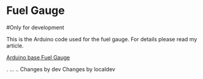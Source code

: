 # Fuel Gauge

#Only for development

This is the Arduino code used for the fuel gauge. For details please read my article.

[Arduino base Fuel Gauge](http://naveed.roon.io/making-fuel-gauge)

.
...
..
Changes by dev
Changes by localdev
